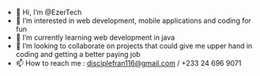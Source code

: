- 👋 Hi, I’m @EzerTech
- 👀 I’m interested in web development, mobile applications and coding for fun
- 🌱 I’m currently learning web development in java
- 💞️ I’m looking to collaborate on projects that could give me upper hand in coding and getting a better paying job
- 📫 How to reach me : disciplefran116@gmail.com / +233 24 696 9071

<!---
EzerTech/EzerTech is a ✨ special ✨ repository because its `README.md` (this file) appears on your GitHub profile.
You can click the Preview link to take a look at your changes.
--->
